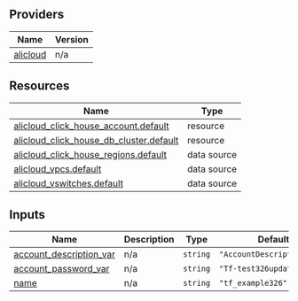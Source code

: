 <!-- BEGIN_TF_DOCS -->
## Providers

| Name | Version |
|------|---------|
| <a name="provider_alicloud"></a> [alicloud](#provider\_alicloud) | n/a |

## Resources

| Name | Type |
|------|------|
| [alicloud_click_house_account.default](https://registry.terraform.io/providers/hashicorp/alicloud/latest/docs/resources/click_house_account) | resource |
| [alicloud_click_house_db_cluster.default](https://registry.terraform.io/providers/hashicorp/alicloud/latest/docs/resources/click_house_db_cluster) | resource |
| [alicloud_click_house_regions.default](https://registry.terraform.io/providers/hashicorp/alicloud/latest/docs/data-sources/click_house_regions) | data source |
| [alicloud_vpcs.default](https://registry.terraform.io/providers/hashicorp/alicloud/latest/docs/data-sources/vpcs) | data source |
| [alicloud_vswitches.default](https://registry.terraform.io/providers/hashicorp/alicloud/latest/docs/data-sources/vswitches) | data source |

## Inputs

| Name | Description | Type | Default | Required |
|------|-------------|------|---------|:--------:|
| <a name="input_account_description_var"></a> [account\_description\_var](#input\_account\_description\_var) | n/a | `string` | `"AccountDescription_all"` | no |
| <a name="input_account_password_var"></a> [account\_password\_var](#input\_account\_password\_var) | n/a | `string` | `"Tf-test326updateall"` | no |
| <a name="input_name"></a> [name](#input\_name) | n/a | `string` | `"tf_example326"` | no |
<!-- END_TF_DOCS -->    